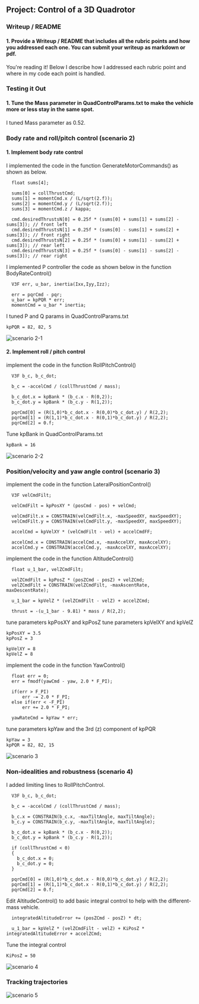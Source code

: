 ## Project: Control of a 3D Quadrotor

### Writeup / README

#### 1. Provide a Writeup / README that includes all the rubric points and how you addressed each one.  You can submit your writeup as markdown or pdf.  

You're reading it! Below I describe how I addressed each rubric point and where in my code each point is handled.

### Testing it Out

#### 1. Tune the Mass parameter in QuadControlParams.txt to make the vehicle more or less stay in the same spot.
I tuned Mass parameter as 0.52.

### Body rate and roll/pitch control (scenario 2)

#### 1. Implement body rate control 
I implemented the code in the function GenerateMotorCommands() as shown as below.
```
  float sums[4];

  sums[0] = collThrustCmd;
  sums[1] = momentCmd.x / (L/sqrt(2.f));
  sums[2] = momentCmd.y / (L/sqrt(2.f));
  sums[3] = momentCmd.z / kappa;

  cmd.desiredThrustsN[0] = 0.25f * (sums[0] + sums[1] + sums[2] - sums[3]); // front left
  cmd.desiredThrustsN[1] = 0.25f * (sums[0] - sums[1] + sums[2] + sums[3]); // front right
  cmd.desiredThrustsN[2] = 0.25f * (sums[0] + sums[1] - sums[2] + sums[3]); // rear left
  cmd.desiredThrustsN[3] = 0.25f * (sums[0] - sums[1] - sums[2] - sums[3]); // rear right
```
I implemented P controller the code as shown below in the function BodyRateControl()
```
  V3F err, u_bar, inertia(Ixx,Iyy,Izz);

  err = pqrCmd - pqr;
  u_bar = kpPQR * err;
  momentCmd = u_bar * inertia;
```

I tuned P and Q params in QuadControlParams.txt
```
kpPQR = 82, 82, 5
```
![scenario 2-1](./misc/scenario2_1.png)

#### 2. Implement roll / pitch control

implement the code in the function RollPitchControl()
```
  V3F b_c, b_c_dot;

  b_c = -accelCmd / (collThrustCmd / mass);

  b_c_dot.x = kpBank * (b_c.x - R(0,2));
  b_c_dot.y = kpBank * (b_c.y - R(1,2));

  pqrCmd[0] = (R(1,0)*b_c_dot.x - R(0,0)*b_c_dot.y) / R(2,2);
  pqrCmd[1] = (R(1,1)*b_c_dot.x - R(0,1)*b_c_dot.y) / R(2,2);
  pqrCmd[2] = 0.f;
```

Tune kpBank in QuadControlParams.txt
```
kpBank = 16
```
![scenario 2-2](./misc/scenario2_2.png)

### Position/velocity and yaw angle control (scenario 3)
implement the code in the function LateralPositionControl()
```
  V3F velCmdFilt;

  velCmdFilt = kpPosXY * (posCmd - pos) + velCmd;

  velCmdFilt.x = CONSTRAIN(velCmdFilt.x, -maxSpeedXY, maxSpeedXY);
  velCmdFilt.y = CONSTRAIN(velCmdFilt.y, -maxSpeedXY, maxSpeedXY);

  accelCmd = kpVelXY * (velCmdFilt - vel) + accelCmdFF;

  accelCmd.x = CONSTRAIN(accelCmd.x, -maxAccelXY, maxAccelXY);
  accelCmd.y = CONSTRAIN(accelCmd.y, -maxAccelXY, maxAccelXY);
```

implement the code in the function AltitudeControl()
```
  float u_1_bar, velZCmdFilt;

  velZCmdFilt = kpPosZ * (posZCmd - posZ) + velZCmd;
  velZCmdFilt = CONSTRAIN(velZCmdFilt, -maxAscentRate, maxDescentRate);

  u_1_bar = kpVelZ * (velZCmdFilt - velZ) + accelZCmd;

  thrust = -(u_1_bar - 9.81) * mass / R(2,2);
```

tune parameters kpPosXY and kpPosZ
tune parameters kpVelXY and kpVelZ
```
kpPosXY = 3.5
kpPosZ = 3

kpVelXY = 8
kpVelZ = 8
```

implement the code in the function YawControl()
```
  float err = 0;
  err = fmodf(yawCmd - yaw, 2.0 * F_PI);

  if(err > F_PI)
      err -= 2.0 * F_PI;
  else if(err < -F_PI)
      err += 2.0 * F_PI;

  yawRateCmd = kpYaw * err;
```

tune parameters kpYaw and the 3rd (z) component of kpPQR
```
kpYaw = 3
kpPQR = 82, 82, 15

```

![scenario 3](./misc/scenario3.png)

### Non-idealities and robustness (scenario 4)

I added limiting lines to RollPitchControl.
```
  V3F b_c, b_c_dot;

  b_c = -accelCmd / (collThrustCmd / mass);

  b_c.x = CONSTRAIN(b_c.x, -maxTiltAngle, maxTiltAngle);
  b_c.y = CONSTRAIN(b_c.y, -maxTiltAngle, maxTiltAngle);

  b_c_dot.x = kpBank * (b_c.x - R(0,2));
  b_c_dot.y = kpBank * (b_c.y - R(1,2));

  if (collThrustCmd < 0)
  {
    b_c_dot.x = 0;
    b_c_dot.y = 0;
  }

  pqrCmd[0] = (R(1,0)*b_c_dot.x - R(0,0)*b_c_dot.y) / R(2,2);
  pqrCmd[1] = (R(1,1)*b_c_dot.x - R(0,1)*b_c_dot.y) / R(2,2);
  pqrCmd[2] = 0.f;
```

Edit AltitudeControl() to add basic integral control to help with the different-mass vehicle.
```
  integratedAltitudeError += (posZCmd - posZ) * dt;

  u_1_bar = kpVelZ * (velZCmdFilt - velZ) + KiPosZ * integratedAltitudeError + accelZCmd;
```

Tune the integral control
```
KiPosZ = 50
```
![scenario 4](./misc/scenario4.png)
### Tracking trajectories 
![scenario 5](./misc/scenario5.png)

